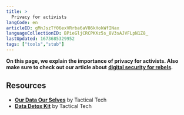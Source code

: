 ```yaml
---
title: >
  Privacy for activists
langCode: en
articleID: gMnJszTf06exVRrba6aV86kHokWfINax
languageCollectionID: BPieGljCRCPKKz5s_8V3sAJVFLpN1Z8_
lastUpdated: 1673685329952
tags: ["tools","stub"]
---
```


**On this page, we explain the importance of privacy for activists. Also make sure to check out our article about** [**digital security for rebels**](/tools/security)**.**

## **Resources**

-   [**Our Data Our Selves**](/tools/privacy/) by Tactical Tech
-   [**Data Detox Kit**](https://datadetoxkit.org/en/privacy/) by Tactical Tech